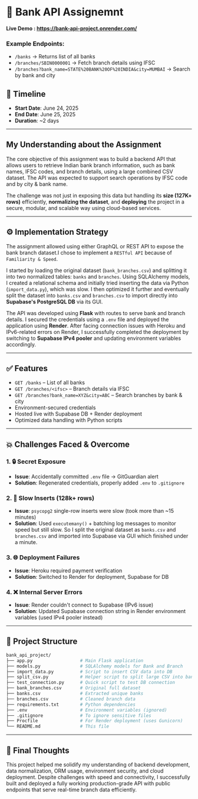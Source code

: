 # 🏦 Bank API Assignemnt

**Live Demo : https://bank-api-project.onrender.com/**  

### Example Endpoints:
- `/banks` → Returns list of all banks  
- `/branches/SBIN0000001` → Fetch branch details using IFSC  
- `/branches?bank_name=STATE%20BANK%20OF%20INDIA&city=MUMBAI` → Search by bank and city

## 📅 Timeline

- **Start Date**: June 24, 2025  
- **End Date**: June 25, 2025  
- **Duration**: ~2 days  

---
## My Understanding about the Assignment

The core objective of this assignment was to build a backend API that allows users to retrieve Indian bank branch information, such as bank names, IFSC codes, and branch details, using a large combined CSV dataset. The API was expected to support search operations by IFSC code and by city & bank name.

The challenge was not just in exposing this data but handling its **size (127K+ rows)** efficiently, **normalizing the dataset**, and **deploying** the project in a secure, modular, and scalable way using cloud-based services.

---

## ⚙️ Implementation Strategy
The assignment allowed using either GraphQL or REST API to expose the bank branch dataset.I chose to implement a `RESTful API` because of `Familiarity & Speed`.

I started by loading the original dataset (`bank_branches.csv`) and splitting it into two normalized tables: `banks` and `branches`. Using SQLAlchemy models, I created a relational schema and initially tried inserting the data via Python (`import_data.py`), which was slow. I then optimized it further and eventually split the dataset into `banks.csv` and `branches.csv` to import directly into **Supabase's PostgreSQL DB** via its GUI.

The API was developed using **Flask** with routes to serve bank and branch details. I secured the credentials using a `.env` file and deployed the application using **Render**. After facing connection issues with Heroku and IPv6-related errors on Render, I successfully completed the deployment by switching to **Supabase IPv4 pooler** and updating environment variables accordingly.

---



## ✅ Features

- `GET /banks` – List of all banks  
- `GET /branches/<ifsc>` – Branch details via IFSC  
- `GET /branches?bank_name=XYZ&city=ABC` – Search branches by bank & city  
- Environment-secured credentials  
- Hosted live with Supabase DB + Render deployment  
- Optimized data handling with Python scripts

---

## 💥 Challenges Faced & Overcome

### 1. 🔒 Secret Exposure
- **Issue**: Accidentally committed `.env` file → GitGuardian alert  
- **Solution**: Regenerated credentials, properly added `.env` to `.gitignore`

### 2. 🐌 Slow Inserts (128k+ rows)
- **Issue**: `psycopg2` single-row inserts were slow (took more than ~15 minutes)  
- **Solution**: Used `executemany()` + batching log messages to monitor speed but still slow. So I split the original dataset as `banks.csv` and `branches.csv` and imported into Supabase via GUI which finished under a minute.

### 3. 🌐 Deployment Failures
- **Issue**: Heroku required payment verification  
- **Solution**: Switched to Render for deployment, Supabase for DB

### 4. ❌ Internal Server Errors
- **Issue**: Render couldn't connect to Supabase (IPv6 issue)  
- **Solution**: Updated Supabase connection string in Render environment variables (used IPv4 pooler instead)

---

## 📁 Project Structure

```bash
bank_api_project/
├── app.py                  # Main Flask application
├── models.py               # SQLAlchemy models for Bank and Branch
├── import_data.py          # Script to insert CSV data into DB
├── split_csv.py            # Helper script to split large CSV into banks.csv & branches.csv
├── test_connection.py      # Quick script to test DB connection
├── bank_branches.csv       # Original full dataset
├── banks.csv               # Extracted unique banks
├── branches.csv            # Cleaned branch data
├── requirements.txt        # Python dependencies
├── .env                    # Environment variables (ignored)
├── .gitignore              # To ignore sensitive files
├── Procfile                # For Render deployment (uses Gunicorn)
└── README.md               # This file

```
---

## 🧠 Final Thoughts

This project helped me solidify my understanding of backend development, data normalization, ORM usage, environment security, and cloud deployment. Despite challenges with speed and connectivity, I successfully built and deployed a fully working production-grade API with public endpoints that serve real-time branch data efficiently.



